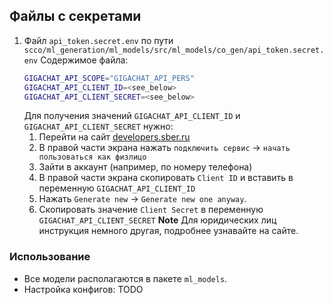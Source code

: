 ## Файлы с секретами
1) Файл `api_token.secret.env` по пути `scco/ml_generation/ml_models/src/ml_models/co_gen/api_token.secret.env`
   Содержимое файла:
   ```bash
   GIGACHAT_API_SCOPE="GIGACHAT_API_PERS"
   GIGACHAT_API_CLIENT_ID=<see_below>
   GIGACHAT_API_CLIENT_SECRET=<see_below>
   ```
   Для получения значений `GIGACHAT_API_CLIENT_ID` и `GIGACHAT_API_CLIENT_SECRET` нужно:
   1) Перейти на сайт [developers.sber.ru](https://developers.sber.ru/docs/ru/gigachat/individuals-quickstart)
   2) В правой части экрана нажать `подключить сервис` -> `начать пользоваться как физлицо`
   3) Зайти в аккаунт (например, по номеру телефона)
   4) В правой части экрана скопировать `Client ID` и вставить в переменную `GIGACHAT_API_CLIENT_ID`
   5) Нажать `Generate new` -> `Generate new one anyway`.
   6) Скопировать значение `Client Secret` в переменную `GIGACHAT_API_CLIENT_SECRET`
   **Note** Для юридических лиц инструкция немного другая, подробнее узнавайте на сайте.

<!-------------------------------------------------------------------->

### Использование
* Все модели располагаются в пакете `ml_models`.
* Настройка конфигов: TODO
